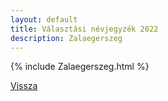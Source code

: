 ```yaml
---
layout: default
title: Választási névjegyzék 2022
description: Zalaegerszeg
---
```


{% include Zalaegerszeg.html %}

[Vissza](./)